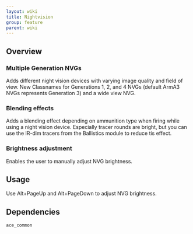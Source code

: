 ```yaml
---
layout: wiki
title: Nightvision
group: feature
parent: wiki
---
```


## Overview

### Multiple Generation NVGs
Adds different night vision devices with varying image quality and field of 
view. New Classnames for Generations 1, 2, and 4 NVGs (default ArmA3 NVGs 
represents Generation 3) and a wide view NVG.

### Blending effects
Adds a blending effect depending on ammunition type when firing while using a 
night vision device. Especially tracer rounds are bright, but you can use the
 IR-dim tracers from the Ballistics module to reduce tis effect.

### Brightness adjustment
Enables the user to manually adjust NVG brightness.



## Usage
Use Alt+PageUp and Alt+PageDown to adjust NVG brightness.


## Dependencies

`ace_common`
